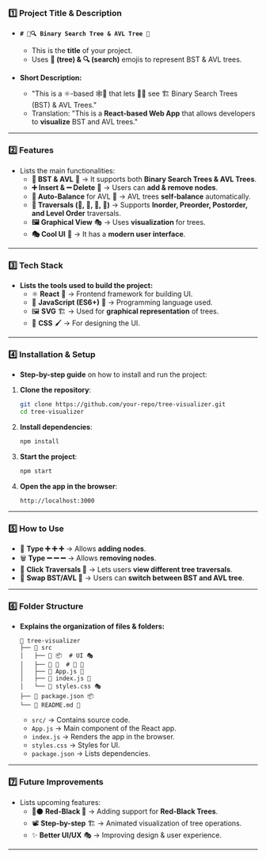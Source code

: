### **1️⃣ Project Title & Description**
- **`# 🌳🔍 Binary Search Tree & AVL Tree 👀`**
  - This is the **title** of your project.
  - Uses **🌳 (tree) & 🔍 (search)** emojis to represent BST & AVL trees.

- **Short Description:** 
  - "This is a ⚛️-based 🕸️📱 that lets 🧑‍💻 see 🏗️ Binary Search Trees (BST) & AVL Trees."
  - Translation: "This is a **React-based Web App** that allows developers to **visualize** BST and AVL trees."

---

### **2️⃣ Features**
- Lists the main functionalities:
  - **🌳 BST & AVL** 🎨 → It supports both **Binary Search Trees & AVL Trees**.
  - **➕ Insert & ➖ Delete** 🌱 → Users can **add & remove nodes**.
  - **🤖 Auto-Balance** for AVL 🌳 → AVL trees **self-balance** automatically.
  - **🔄 Traversals (🔢, 🔼, 🔽, 📏)** → Supports **Inorder, Preorder, Postorder, and Level Order** traversals.
  - **🖼️ Graphical View** 🎭 → Uses **visualization** for trees.
  - **🎭 Cool UI** 🕺 → It has a **modern user interface**.

---

### **3️⃣ Tech Stack**
- **Lists the tools used to build the project:**
  - ⚛️ **React** 🎨 → Frontend framework for building UI.
  - 📜 **JavaScript (ES6+)** 🔢 → Programming language used.
  - 🖼️ **SVG** 🏗️ → Used for **graphical representation** of trees.
  - 🎨 **CSS** 🖌️ → For designing the UI.

---

### **4️⃣ Installation & Setup**
- **Step-by-step guide** on how to install and run the project:

1. **Clone the repository**:
   ```bash
   git clone https://github.com/your-repo/tree-visualizer.git
   cd tree-visualizer
   ```
2. **Install dependencies**:
   ```bash
   npm install
   ```
3. **Start the project**:
   ```bash
   npm start
   ```
4. **Open the app in the browser**:
   ```
   http://localhost:3000
   ```

---

### **5️⃣ How to Use**
- 📝 **Type ➕ ➕ ➕** → Allows **adding nodes**.
- 🗑️ **Type ➖ ➖ ➖** → Allows **removing nodes**.
- 🔄 **Click Traversals 📏** → Lets users **view different tree traversals**.
- 🔁 **Swap BST/AVL 🌳** → Users can **switch between BST and AVL tree**.

---

### **6️⃣ Folder Structure**
- **Explains the organization of files & folders:**
  ```
  📁 tree-visualizer
  ├── 📁 src
  │   ├── 📁 📦  # UI 🎭
  │   ├── 📁 🔢  # 🌳 🤖
  │   ├── 📜 App.js 🎨
  │   ├── 📜 index.js 📢
  │   └── 🎨 styles.css 🎭
  ├── 📜 package.json 📦
  └── 📜 README.md 📄
  ```
  - `src/` → Contains source code.
  - `App.js` → Main component of the React app.
  - `index.js` → Renders the app in the browser.
  - `styles.css` → Styles for UI.
  - `package.json` → Lists dependencies.

---

### **7️⃣ Future Improvements**
- Lists upcoming features:
  - 🔴⚫ **Red-Black 🌳** → Adding support for **Red-Black Trees**.
  - 📽️ **Step-by-step** 🏗️ → Animated visualization of tree operations.
  - ✨ **Better UI/UX** 🎭 → Improving design & user experience.

---
